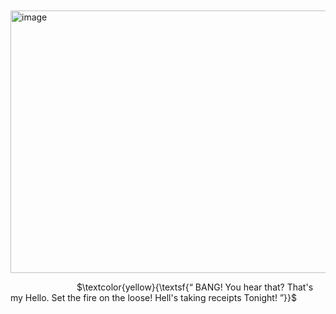 ㅤㅤ<img width="550" height="420" alt="image" src="https://github.com/user-attachments/assets/3a239501-1c3a-4984-ab41-0ac7da039d1a" />




   
    
$\textcolor{yellow}{\textsf{“ BANG! You hear that? That's my Hello. Set the fire on the loose! Hell's taking receipts Tonight! ”}}$

